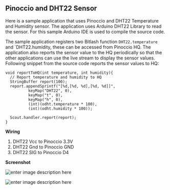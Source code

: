Pinoccio and DHT22 Sensor
-------------------------

Here is a sample application that uses Pinoccio and DHT22 Temperature and Humidity sensor. The application uses Arduino DHT22 Library to read the sensor. For this sample Arduino IDE is used to compile the source code.

The sample application registers two Bitlash function `DHT22.temperature` and `DHT22.humidity, these can be accessed from Pinoccio HQ. The application also reports the sensor value to the HQ periodically so that the other applications can use the live stream to display the sensor values. Following snippet from the source code reports the sensor values to HQ:

    void reportToHQ(int temperature, int humidity){
      // Report temperature and humidity to HQ
      StringBuffer report(100);
      report.appendSprintf("[%d,[%d, %d],[%d, %d]]",
              keyMap("DHT22", 0),
              keyMap("t", 0),
              keyMap("h", 0),
              (int)(odht.temperature * 100),
              (int)(odht.humidity * 100));
              
      Scout.handler.report(report); 
    }
    
**Wiring**

 1. DHT22 Vcc to Pinoccio 3.3V 
 2. DHT22 Gnd to Pinoccio GND 
 3. DHT22 SIG to Pinoccio D4
 
**Screenshot**

![enter image description here][1]

![enter image description here][2]


  [1]: https://raw.githubusercontent.com/krvarma/DHT_Pinoccio/master/screenshot/hq.png
  [2]: https://raw.githubusercontent.com/krvarma/DHT_Pinoccio/master/screenshot/stream.png